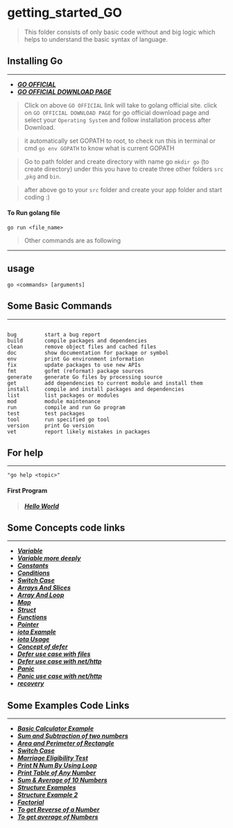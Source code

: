 # getting_started_GO

 >This folder consists of only basic code without and big logic
 which helps to understand the basic syntax of language.

## Installing Go
----

* ***[ GO OFFICIAL ](https://golang.org/)***
* ***[ GO OFFICIAL DOWNLOAD PAGE](https://golang.org/dl/)***

>Click on above `GO OFFICIAL` link will take to golang official site.
click on `GO OFFICIAL DOWNLOAD PAGE` for go official download page and select your `Operating System`
and follow installation process after Download.

> it automatically set GOPATH to root, to check run this in terminal or cmd `go env GOPATH`
to know what is current GOPATH

>Go to path folder and create directory with name go `mkdir go` (to create directory)
under this you have to create three other folders `src` ,`pkg` and `bin`.

> after above go to your `src` folder and create your app folder and start coding :)

#### To Run golang file

` go run <file_name> `

> Other commands are as following

------------------------------------------------------------------------------------------------------------------------------------------------------------------------------------------------------------------------------------
## usage
    go <commands> [arguments]

## Some Basic Commands
----
```

bug         start a bug report
build       compile packages and dependencies
clean       remove object files and cached files
doc         show documentation for package or symbol
env         print Go environment information
fix         update packages to use new APIs
fmt         gofmt (reformat) package sources
generate    generate Go files by processing source
get         add dependencies to current module and install them
install     compile and install packages and dependencies
list        list packages or modules
mod         module maintenance
run         compile and run Go program
test        test packages
tool        run specified go tool
version     print Go version
vet         report likely mistakes in packages

```

## For help

-------

`"go help <topic>"`

#### First Program

> ***[Hello World](https://github.com/ankurrai1/getting_started_GO/blob/master/hello.go)***

## Some Concepts code links
-------

* ***[Variable](https://github.com/ankurrai1/getting_started_GO/blob/master/concepts_code/variable.go)***
* ***[Variable more deeply](https://github.com/ankurrai1/getting_started_GO/blob/master/concepts_code/advance_variable.go)***
* ***[Constants ](https://github.com/ankurrai1/getting_started_GO/blob/master/concepts_code/constants.go)***
* ***[Conditions](https://github.com/ankurrai1/getting_started_GO/blob/master/concepts_code/consditions.go)***
* ***[Switch Case](https://github.com/ankurrai1/getting_started_GO/blob/master/concepts_code/switch.go)***
* ***[Arrays And Slices](https://github.com/ankurrai1/getting_started_GO/blob/master/concepts_code/arrays.go)***
* ***[Array And Loop](https://github.com/ankurrai1/getting_started_GO/blob/master/concepts_code/loop.go)***
* ***[Map](https://github.com/ankurrai1/getting_started_GO/blob/master/concepts_code/json_like_map.go)***
* ***[Struct](https://github.com/ankurrai1/getting_started_GO/blob/master/concepts_code/struct.go)***
* ***[Functions](https://github.com/ankurrai1/getting_started_GO/blob/master/concepts_code/functions.go)***
* ***[Pointer](https://github.com/ankurrai1/getting_started_GO/blob/master/concepts_code/pointer.go)***
* ***[iota Example ](https://github.com/ankurrai1/getting_started_GO/blob/master/concepts_code/iota_example.go)***
* ***[iota Usage ](https://github.com/ankurrai1/getting_started_GO/blob/master/concepts_code/iota_usage.go)***
* ***[Concept of defer](https://github.com/ankurrai1/getting_started_GO/blob/master/concepts_code/defer.go)***
* ***[Defer use case with files](https://github.com/ankurrai1/getting_started_GO/blob/master/concepts_code/defer_with_file.go)***
* ***[Defer use case with net/http](https://github.com/ankurrai1/getting_started_GO/blob/master/concepts_code/defer_with_http.go)***
* ***[Panic](https://github.com/ankurrai1/getting_started_GO/blob/master/concepts_code/panic.go)***
* ***[Panic use case with net/http](https://github.com/ankurrai1/getting_started_GO/blob/master/concepts_code/panic_with_file.go)***
* ***[recovery](https://github.com/ankurrai1/getting_started_GO/blob/master/concepts_code/recovery.go)***



## Some Examples Code Links
----

* ***[Basic Calculator Example](https://github.com/ankurrai1/getting_started_GO/blob/master/example_codes/calculater.go)***
* ***[Sum and Subtraction of two numbers](https://github.com/ankurrai1/getting_started_GO/blob/master/example_codes/sum_sub.go)***
* ***[Area and Perimeter of Rectangle](https://github.com/ankurrai1/getting_started_GO/blob/master/example_codes/rect.go)***
* ***[Switch Case](https://github.com/ankurrai1/getting_started_GO/blob/master/example_codes/switch.go)***
* ***[Marriage Eligibility Test](https://github.com/ankurrai1/getting_started_GO/blob/master/example_codes/marriage_eligibility_test.go)***
* ***[Print N Num By Using Loop](https://github.com/ankurrai1/getting_started_GO/blob/master/example_codes/loop2.go)***
* ***[Print Table of Any Number ](https://github.com/ankurrai1/getting_started_GO/blob/master/example_codes/table.go)***
* ***[Sum & Average of 10 Numbers](https://github.com/ankurrai1/getting_started_GO/blob/master/example_codes/sum_average.go)***
* ***[Structure Examples](https://github.com/ankurrai1/getting_started_GO/blob/master/example_codes/structure.go)***
* ***[Structure Example 2](https://github.com/ankurrai1/getting_started_GO/blob/master/example_codes/struct2.go)***
* ***[Factorial](https://github.com/ankurrai1/getting_started_GO/blob/master/example_codes/fact.go)***
* ***[To get Reverse of a Number](https://github.com/ankurrai1/getting_started_GO/blob/master/example_codes/reverse.go)***
* ***[To get average of Numbers](https://github.com/ankurrai1/getting_started_GO/blob/master/example_codes/average.go)***
